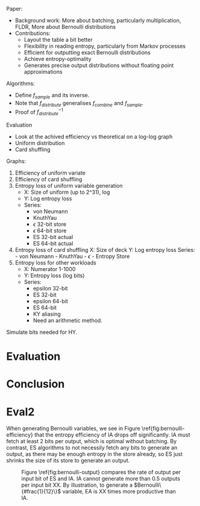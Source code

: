 Paper:
- Background work: More about batching, particularly multiplication, FLDR, 
    More about Bernoulli distributions
- Contributions:
  - Layout the table a bit better
  - Flexibility in reading entropy, particularly from Markov processes
  - Efficient for outputting exact Bernoulli distributions
  - Achieve entropy-optimality
  - Generates precise output distributions without floating point approximations

Algorithms:
- Define $f_{sample}$ and its inverse.
- Note that $f_{distribute}$ generalises $f_{combine}$ and $f_{sample}$.
- Proof of $f^{-1}_{distribute}$

Evaluation
- Look at the achived efficiency vs theoretical on a log-log graph
- Uniform distribution
- Card shuffling

Graphs:
1. Efficiency of uniform variate
2. Efficiency of card shuffling
3. Entropy loss of uniform variable generation
    - X: Size of uniform (up to 2^31), log
    - Y: Log entropy loss
    - Series:
        - von Neumann
        - KnuthYau
        - $\epsilon$ 32-bit store
        - $\epsilon$ 64-bit store
        - ES 32-bit actual
        - ES 64-bit actual
4. Entropy loss of card shuffling
    X: Size of deck
    Y: Log entropy loss
    Series:
        - von Neumann
        - KnuthYau
        - $\epsilon$
        - Entropy Store
5. Entropy loss for other workloads
    - X: Numerator 1-1000
    - Y: Entropy loss (log bits)
    - Series:
        - epsilon 32-bit
        - ES 32-bit
        - epsilon 64-bit
        - ES 64-bit
        - KY aliasing
        - Need an arithmetic method.

Simulate bits needed for HY.

# Evaluation


# Conclusion

# Eval2

When generating Bernoulli variables, we see in Figure \ref{fig:bernoulli-efficiency} that the entropy efficiency of IA drops off significantly. IA must fetch at least 2 bits per output, which is optimal without batching. By contrast, ES algorithms to not necessily fetch any bits to generate an output, as there may be enough entropy in the store already, so ES just shrinks the size of its store to generate an output.

<Figure>

Figure \ref{fig:bernoulli-output} compares the rate of output per input bit of ES and IA. IA cannot generate more than 0.5 outputs per input bit XX. By illustration, to generate a $Bernoulli\{#frac{1}{12}\}$ variable, EA is XX times more productive than IA.

<Figure>


